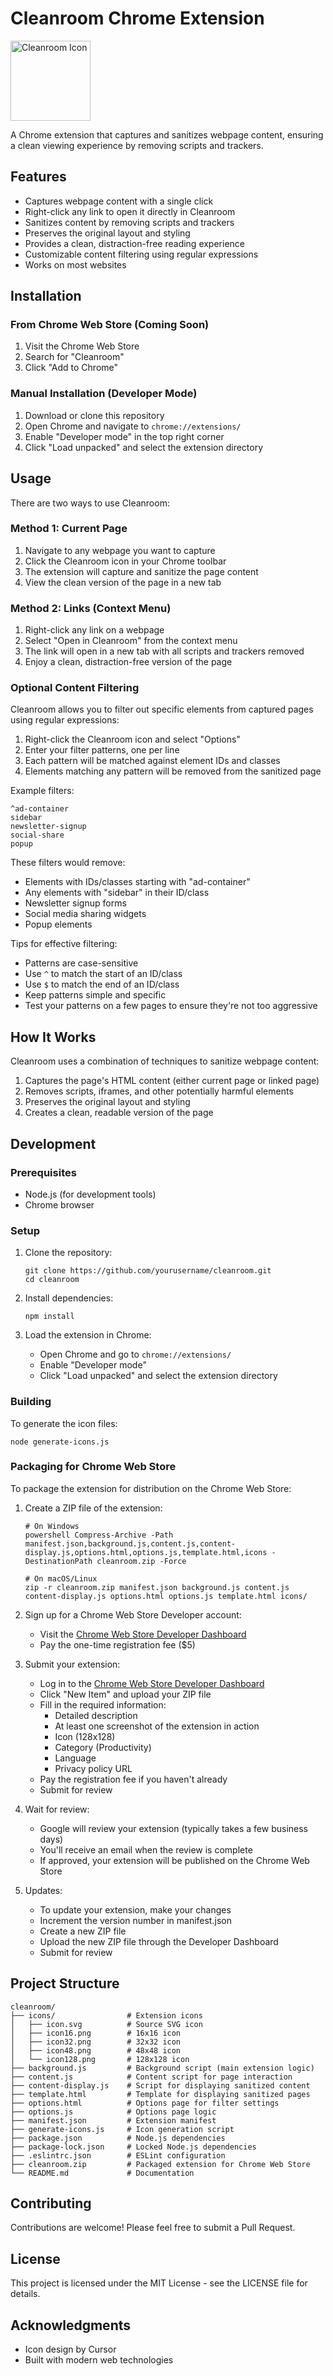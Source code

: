 # Cleanroom Chrome Extension

<img src="icons/icon128.png" width="128" height="128" alt="Cleanroom Icon">

A Chrome extension that captures and sanitizes webpage content, ensuring a clean viewing experience by removing scripts and trackers.

## Features

- Captures webpage content with a single click
- Right-click any link to open it directly in Cleanroom
- Sanitizes content by removing scripts and trackers
- Preserves the original layout and styling
- Provides a clean, distraction-free reading experience
- Customizable content filtering using regular expressions
- Works on most websites

## Installation

### From Chrome Web Store (Coming Soon)

1. Visit the Chrome Web Store
2. Search for "Cleanroom"
3. Click "Add to Chrome"

### Manual Installation (Developer Mode)

1. Download or clone this repository
2. Open Chrome and navigate to `chrome://extensions/`
3. Enable "Developer mode" in the top right corner
4. Click "Load unpacked" and select the extension directory

## Usage

There are two ways to use Cleanroom:

### Method 1: Current Page
1. Navigate to any webpage you want to capture
2. Click the Cleanroom icon in your Chrome toolbar
3. The extension will capture and sanitize the page content
4. View the clean version of the page in a new tab

### Method 2: Links (Context Menu)
1. Right-click any link on a webpage
2. Select "Open in Cleanroom" from the context menu
3. The link will open in a new tab with all scripts and trackers removed
4. Enjoy a clean, distraction-free version of the page

### Optional Content Filtering

Cleanroom allows you to filter out specific elements from captured pages using regular expressions:

1. Right-click the Cleanroom icon and select "Options"
2. Enter your filter patterns, one per line
3. Each pattern will be matched against element IDs and classes
4. Elements matching any pattern will be removed from the sanitized page

Example filters:
```
^ad-container
sidebar
newsletter-signup
social-share
popup
```

These filters would remove:
- Elements with IDs/classes starting with "ad-container"
- Any elements with "sidebar" in their ID/class
- Newsletter signup forms
- Social media sharing widgets
- Popup elements

Tips for effective filtering:
- Patterns are case-sensitive
- Use `^` to match the start of an ID/class
- Use `$` to match the end of an ID/class
- Keep patterns simple and specific
- Test your patterns on a few pages to ensure they're not too aggressive

## How It Works

Cleanroom uses a combination of techniques to sanitize webpage content:

1. Captures the page's HTML content (either current page or linked page)
2. Removes scripts, iframes, and other potentially harmful elements
3. Preserves the original layout and styling
4. Creates a clean, readable version of the page

## Development

### Prerequisites

- Node.js (for development tools)
- Chrome browser

### Setup

1. Clone the repository:
   ```
   git clone https://github.com/yourusername/cleanroom.git
   cd cleanroom
   ```

2. Install dependencies:
   ```
   npm install
   ```

3. Load the extension in Chrome:
   - Open Chrome and go to `chrome://extensions/`
   - Enable "Developer mode"
   - Click "Load unpacked" and select the extension directory

### Building

To generate the icon files:

```
node generate-icons.js
```

### Packaging for Chrome Web Store

To package the extension for distribution on the Chrome Web Store:

1. Create a ZIP file of the extension:
   ```
   # On Windows
   powershell Compress-Archive -Path manifest.json,background.js,content.js,content-display.js,options.html,options.js,template.html,icons -DestinationPath cleanroom.zip -Force
   
   # On macOS/Linux
   zip -r cleanroom.zip manifest.json background.js content.js content-display.js options.html options.js template.html icons/
   ```

2. Sign up for a Chrome Web Store Developer account:
   - Visit the [Chrome Web Store Developer Dashboard](https://chrome.google.com/webstore/devconsole)
   - Pay the one-time registration fee ($5)

3. Submit your extension:
   - Log in to the [Chrome Web Store Developer Dashboard](https://chrome.google.com/webstore/devconsole)
   - Click "New Item" and upload your ZIP file
   - Fill in the required information:
     - Detailed description
     - At least one screenshot of the extension in action
     - Icon (128x128)
     - Category (Productivity)
     - Language
     - Privacy policy URL
   - Pay the registration fee if you haven't already
   - Submit for review

4. Wait for review:
   - Google will review your extension (typically takes a few business days)
   - You'll receive an email when the review is complete
   - If approved, your extension will be published on the Chrome Web Store

5. Updates:
   - To update your extension, make your changes
   - Increment the version number in manifest.json
   - Create a new ZIP file
   - Upload the new ZIP file through the Developer Dashboard
   - Submit for review

## Project Structure

```
cleanroom/
├── icons/                # Extension icons
│   ├── icon.svg          # Source SVG icon
│   ├── icon16.png        # 16x16 icon
│   ├── icon32.png        # 32x32 icon
│   ├── icon48.png        # 48x48 icon
│   └── icon128.png       # 128x128 icon
├── background.js         # Background script (main extension logic)
├── content.js            # Content script for page interaction
├── content-display.js    # Script for displaying sanitized content
├── template.html         # Template for displaying sanitized pages
├── options.html          # Options page for filter settings
├── options.js            # Options page logic
├── manifest.json         # Extension manifest
├── generate-icons.js     # Icon generation script
├── package.json          # Node.js dependencies
├── package-lock.json     # Locked Node.js dependencies
├── .eslintrc.json        # ESLint configuration
├── cleanroom.zip         # Packaged extension for Chrome Web Store
└── README.md             # Documentation
```

## Contributing

Contributions are welcome! Please feel free to submit a Pull Request.

## License

This project is licensed under the MIT License - see the LICENSE file for details.

## Acknowledgments

- Icon design by Cursor
- Built with modern web technologies
